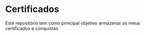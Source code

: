 # Certificados

Este repositório tem como principal objetivo armazenar os meus certificados e conquistas

